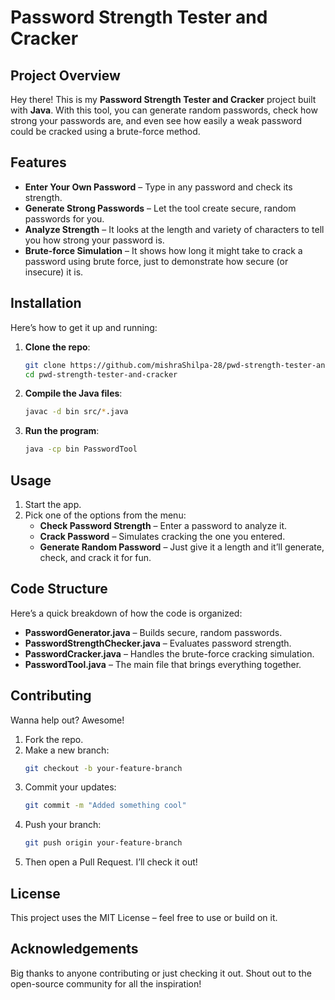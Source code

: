 # Password Strength Tester and Cracker

## Project Overview
Hey there! This is my **Password Strength Tester and Cracker** project built with **Java**. With this tool, you can generate random passwords, check how strong your passwords are, and even see how easily a weak password could be cracked using a brute-force method.

## Features
- **Enter Your Own Password** – Type in any password and check its strength.
- **Generate Strong Passwords** – Let the tool create secure, random passwords for you.
- **Analyze Strength** – It looks at the length and variety of characters to tell you how strong your password is.
- **Brute-force Simulation** – It shows how long it might take to crack a password using brute force, just to demonstrate how secure (or insecure) it is.

## Installation
Here’s how to get it up and running:

1. **Clone the repo**:
    ```bash
    git clone https://github.com/mishraShilpa-28/pwd-strength-tester-and-cracker.git
    cd pwd-strength-tester-and-cracker
    ```

2. **Compile the Java files**:
    ```bash
    javac -d bin src/*.java
    ```

3. **Run the program**:
    ```bash
    java -cp bin PasswordTool
    ```

## Usage
1. Start the app.
2. Pick one of the options from the menu:
    - **Check Password Strength** – Enter a password to analyze it.
    - **Crack Password** – Simulates cracking the one you entered.
    - **Generate Random Password** – Just give it a length and it’ll generate, check, and crack it for fun.

## Code Structure
Here’s a quick breakdown of how the code is organized:

- **PasswordGenerator.java** – Builds secure, random passwords.
- **PasswordStrengthChecker.java** – Evaluates password strength.
- **PasswordCracker.java** – Handles the brute-force cracking simulation.
- **PasswordTool.java** – The main file that brings everything together.

## Contributing
Wanna help out? Awesome!

1. Fork the repo.
2. Make a new branch:
    ```bash
    git checkout -b your-feature-branch
    ```
3. Commit your updates:
    ```bash
    git commit -m "Added something cool"
    ```
4. Push your branch:
    ```bash
    git push origin your-feature-branch
    ```
5. Then open a Pull Request. I’ll check it out!

## License
This project uses the MIT License – feel free to use or build on it.

## Acknowledgements
Big thanks to anyone contributing or just checking it out. Shout out to the open-source community for all the inspiration!
